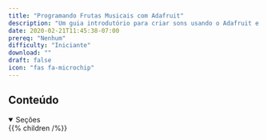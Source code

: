 ```yaml
---
title: "Programando Frutas Musicais com Adafruit"
description: "Um guia introdutório para criar sons usando o Adafruit e aprender sobre hardware"
date: 2020-02-21T11:45:38-07:00
prereq: "Nenhum"
difficulty: "Iniciante"
download: ""
draft: false
icon: "fas fa-microchip"
---
```


## Conteúdo

<details open>
<summary>Seções</summary>
{{% children /%}}
</details>

